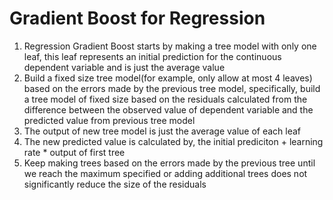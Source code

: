 # Gradient Boost for Regression
1. Regression Gradient Boost starts by making a tree model with only one leaf, this leaf represents an initial prediction for the continuous dependent variable and is just the average value
2. Build a fixed size tree model(for example, only allow at most 4 leaves) based on the errors made by the previous tree model, specifically, build a tree model of fixed size based on the residuals calculated from the difference between the observed value of dependent variable and the predicted value from previous tree model
3. The output of new tree model is just the average value of each leaf
4. The new predicted value is calculated by, the initial prediciton + learning rate * output of first tree
5. Keep making trees based on the errors made by the previous tree until we reach the maximum specified or adding additional trees does not significantly reduce the size of the residuals


